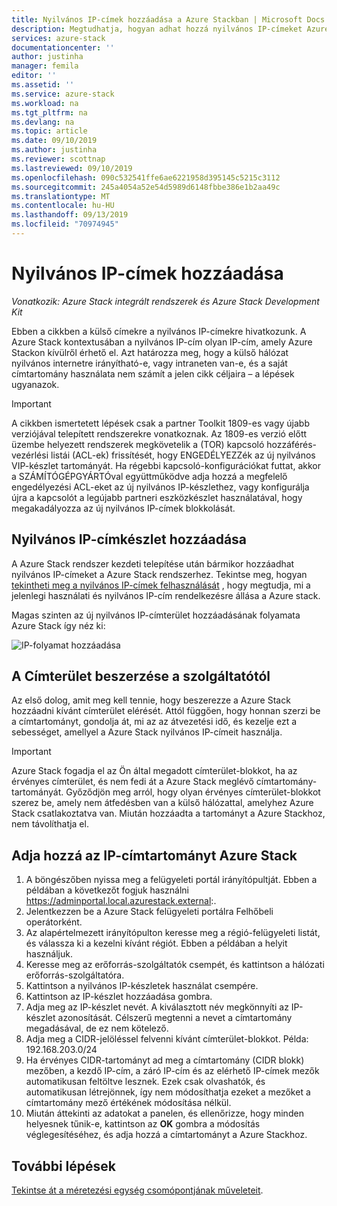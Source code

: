 ```yaml
---
title: Nyilvános IP-címek hozzáadása a Azure Stackban | Microsoft Docs
description: Megtudhatja, hogyan adhat hozzá nyilvános IP-címeket Azure Stackhoz.
services: azure-stack
documentationcenter: ''
author: justinha
manager: femila
editor: ''
ms.assetid: ''
ms.service: azure-stack
ms.workload: na
ms.tgt_pltfrm: na
ms.devlang: na
ms.topic: article
ms.date: 09/10/2019
ms.author: justinha
ms.reviewer: scottnap
ms.lastreviewed: 09/10/2019
ms.openlocfilehash: 090c532541ffe6ae6221958d395145c5215c3112
ms.sourcegitcommit: 245a4054a52e54d5989d6148fbbe386e1b2aa49c
ms.translationtype: MT
ms.contentlocale: hu-HU
ms.lasthandoff: 09/13/2019
ms.locfileid: "70974945"
---
```

# <a name="add-public-ip-addresses"></a>Nyilvános IP-címek hozzáadása
*Vonatkozik: Azure Stack integrált rendszerek és Azure Stack Development Kit*  

Ebben a cikkben a külső címekre a nyilvános IP-címekre hivatkozunk. A Azure Stack kontextusában a nyilvános IP-cím olyan IP-cím, amely Azure Stackon kívülről érhető el. Azt határozza meg, hogy a külső hálózat nyilvános internetre irányítható-e, vagy intraneten van-e, és a saját címtartomány használata nem számít a jelen cikk céljaira – a lépések ugyanazok.

> [!IMPORTANT]
> A cikkben ismertetett lépések csak a partner Toolkit 1809-es vagy újabb verziójával telepített rendszerekre vonatkoznak. Az 1809-es verzió előtt üzembe helyezett rendszerek megkövetelik a (TOR) kapcsoló hozzáférés-vezérlési listái (ACL-ek) frissítését, hogy ENGEDÉLYEZZék az új nyilvános VIP-készlet tartományát. Ha régebbi kapcsoló-konfigurációkat futtat, akkor a SZÁMÍTÓGÉPGYÁRTÓval együttműködve adja hozzá a megfelelő engedélyezési ACL-eket az új nyilvános IP-készlethez, vagy konfigurálja újra a kapcsolót a legújabb partneri eszközkészlet használatával, hogy megakadályozza az új nyilvános IP-címek blokkolását.

## <a name="add-a-public-ip-address-pool"></a>Nyilvános IP-címkészlet hozzáadása
A Azure Stack rendszer kezdeti telepítése után bármikor hozzáadhat nyilvános IP-címeket a Azure Stack rendszerhez. Tekintse meg, hogyan [tekintheti meg a nyilvános IP-címek felhasználását](azure-stack-viewing-public-ip-address-consumption.md) , hogy megtudja, mi a jelenlegi használati és nyilvános IP-cím rendelkezésre állása a Azure stack.

Magas szinten az új nyilvános IP-címterület hozzáadásának folyamata Azure Stack így néz ki:

 ![IP-folyamat hozzáadása](media/azure-stack-add-ips/flow.PNG)

## <a name="obtain-the-address-block-from-your-provider"></a>A Címterület beszerzése a szolgáltatótól
Az első dolog, amit meg kell tennie, hogy beszerezze a Azure Stack hozzáadni kívánt címterület elérését. Attól függően, hogy honnan szerzi be a címtartományt, gondolja át, mi az az átvezetési idő, és kezelje ezt a sebességet, amellyel a Azure Stack nyilvános IP-címeit használja.

> [!IMPORTANT]
> Azure Stack fogadja el az Ön által megadott címterület-blokkot, ha az érvényes címterület, és nem fedi át a Azure Stack meglévő címtartomány-tartományát. Győződjön meg arról, hogy olyan érvényes címterület-blokkot szerez be, amely nem átfedésben van a külső hálózattal, amelyhez Azure Stack csatlakoztatva van. Miután hozzáadta a tartományt a Azure Stackhoz, nem távolíthatja el.

## <a name="add-the-ip-address-range-to-azure-stack"></a>Adja hozzá az IP-címtartományt Azure Stack

1. A böngészőben nyissa meg a felügyeleti portál irányítópultját. Ebben a példában a következőt fogjuk használni https://adminportal.local.azurestack.external:.
2. Jelentkezzen be a Azure Stack felügyeleti portálra Felhőbeli operátorként.
3. Az alapértelmezett irányítópulton keresse meg a régió-felügyeleti listát, és válassza ki a kezelni kívánt régiót. Ebben a példában a helyit használjuk.
4. Keresse meg az erőforrás-szolgáltatók csempét, és kattintson a hálózati erőforrás-szolgáltatóra.
5. Kattintson a nyilvános IP-készletek használat csempére.
6. Kattintson az IP-készlet hozzáadása gombra.
7. Adja meg az IP-készlet nevét. A kiválasztott név megkönnyíti az IP-készlet azonosítását. Célszerű megtenni a nevet a címtartomány megadásával, de ez nem kötelező.
8. Adja meg a CIDR-jelöléssel felvenni kívánt címterület-blokkot. Példa: 192.168.203.0/24
9. Ha érvényes CIDR-tartományt ad meg a címtartomány (CIDR blokk) mezőben, a kezdő IP-cím, a záró IP-cím és az elérhető IP-címek mezők automatikusan feltöltve lesznek. Ezek csak olvashatók, és automatikusan létrejönnek, így nem módosíthatja ezeket a mezőket a címtartomány mező értékének módosítása nélkül.
10. Miután áttekinti az adatokat a panelen, és ellenőrizze, hogy minden helyesnek tűnik-e, kattintson az **OK** gombra a módosítás véglegesítéséhez, és adja hozzá a címtartományt a Azure Stackhoz.


## <a name="next-steps"></a>További lépések 
[Tekintse át a méretezési egység csomópontjának műveleteit](azure-stack-node-actions.md).

